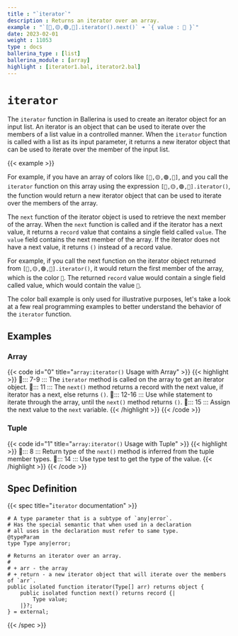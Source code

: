 ```yaml
---
title : "`iterator`"
description : Returns an iterator over an array.
example : "`[🔵,🟡,🟢,🔴].iterator().next()` ➜ `{ value : 🔵 }`"
date: 2023-02-01
weight : 11053
type : docs
ballerina_type : [list]
ballerina_module : [array]
highlight : [iterator1.bal, iterator2.bal]
---
```


# `iterator`

The `iterator` function in Ballerina is used to create an iterator object for an input list. An iterator is an object that can be used to iterate over the members of a list value in a controlled manner. When the `iterator` function is called with a list as its input parameter, it returns a new iterator object that can be used to iterate over the member of the input list.

{{< example >}}

For example, if you have an array of colors like `[🔵,🟡,🟢,🔴]`, and you call the `iterator` function on this array using the expression `[🔵,🟡,🟢,🔴].iterator()`, the function would return a new iterator object that can be used to iterate over the members of the array.

The `next` function of the iterator object is used to retrieve the next member of the array. When the `next` function is called and if the iterator has a next value, it returns a `record` value that contains a single field called `value`. The `value` field contains the next member of the array. If the iterator does not have a next value, it returns `()` instead of a record value.

For example, if you call the next function on the iterator object returned from `[🔵,🟡,🟢,🔴].iterator()`, it would return the first member of the array, which is the color `🔵`. The returned `record` value would contain a single field called value, which would contain the value `🔵`.

The color ball example is only used for illustrative purposes, let's take a look at a few real programming examples to better understand the behavior of the `iterator` function.

## Examples

### Array

{{< code id="0" title="`array:iterator()` Usage with Array" >}}
{{< highlight >}}
📌::: 7-9  :::  The `iterator` method is called on the array to get an iterator object.
📌::: 11 :::  The `next()` method returns a record with the next value, if iterator has a next, else returns `()`.
📌::: 12-16 ::: Use while statement to iterate through the array, until the `next()` method returns `()`.
📌::: 15 ::: Assign the next value to the `next` variable.
{{< /highlight >}}
{{< /code >}}

### Tuple

{{< code id="1" title="`array:iterator()` Usage with Tuple" >}}
{{< highlight >}}
📌::: 8  ::: Return type of the `next()` method is inferred from the tuple member types.
📌::: 14 ::: Use type test to get the type of the value.
{{< /highlight >}}
{{< /code >}}

## Spec Definition

{{< spec title="`iterator` documentation" >}}

```ballerina
# A type parameter that is a subtype of `any|error`.
# Has the special semantic that when used in a declaration
# all uses in the declaration must refer to same type.
@typeParam
type Type any|error;

# Returns an iterator over an array.
#
# + arr - the array
# + return - a new iterator object that will iterate over the members of `arr`.
public isolated function iterator(Type[] arr) returns object {
    public isolated function next() returns record {|
        Type value;
    |}?;
} = external;
```

{{< /spec >}}